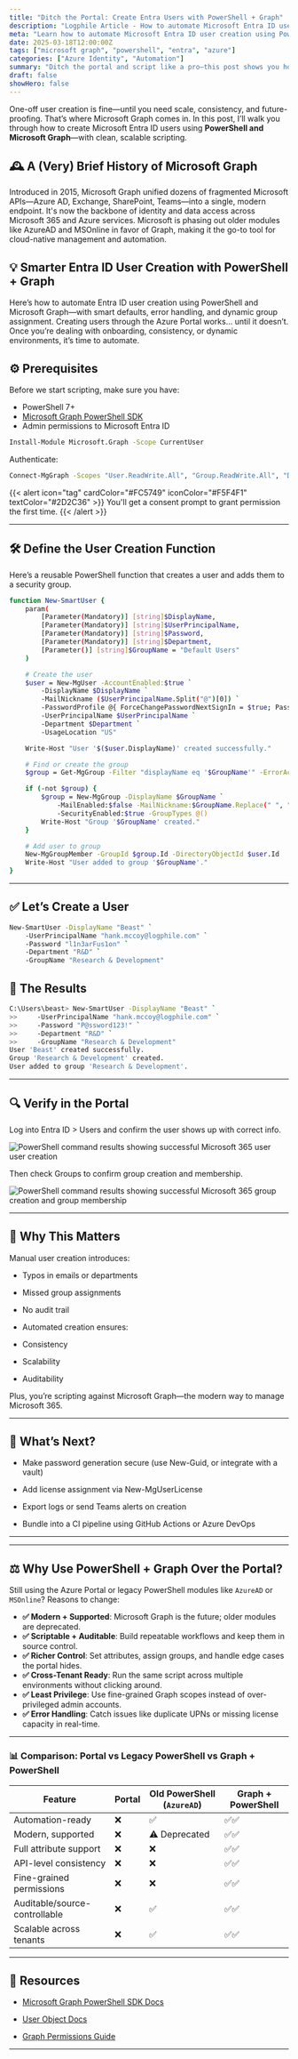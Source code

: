 ```yaml
---
title: "Ditch the Portal: Create Entra Users with PowerShell + Graph"
description: "Logphile Article - How to automate Microsoft Entra ID user creation with Powershell and Microsoft Graph."
meta: "Learn how to automate Microsoft Entra ID user creation using PowerShell and Microsoft Graph. Skip the portal, reduce human error, and scale identity management."
date: 2025-03-18T12:00:00Z
tags: ["microsoft graph", "powershell", "entra", "azure"]
categories: ["Azure Identity", "Automation"]
summary: "Ditch the portal and script like a pro—this post shows you how to create Entra ID users with PowerShell and Microsoft Graph for smarter, faster, mistake-free identity management."
draft: false
showHero: false
---
```


One-off user creation is fine—until you need scale, consistency, and future-proofing. That’s where Microsoft Graph comes in. In this post, I’ll walk you through how to create Microsoft Entra ID users using **PowerShell and Microsoft Graph**—with clean, scalable scripting.

## 🕰️ A (Very) Brief History of Microsoft Graph
Introduced in 2015, Microsoft Graph unified dozens of fragmented Microsoft APIs—Azure AD, Exchange, SharePoint, Teams—into a single, modern endpoint. It's now the backbone of identity and data access across Microsoft 365 and Azure services. Microsoft is phasing out older modules like AzureAD and MSOnline in favor of Graph, making it the go-to tool for cloud-native management and automation.

## 💡 Smarter Entra ID User Creation with PowerShell + Graph

Here’s how to automate Entra ID user creation using PowerShell and Microsoft Graph—with smart defaults, error handling, and dynamic group assignment. Creating users through the Azure Portal works... until it doesn’t. Once you’re dealing with onboarding, consistency, or dynamic environments, it’s time to automate. 

## ⚙️ Prerequisites

Before we start scripting, make sure you have:

- PowerShell 7+
- [Microsoft Graph PowerShell SDK](https://learn.microsoft.com/en-us/powershell/microsoftgraph/installation)
- Admin permissions to Microsoft Entra ID

```bash
Install-Module Microsoft.Graph -Scope CurrentUser
```

Authenticate:

```bash
Connect-MgGraph -Scopes "User.ReadWrite.All", "Group.ReadWrite.All", "Directory.Read.All"
```

{{< alert icon="tag" cardColor="#FC5749" iconColor="#F5F4F1" textColor="#2D2C36" >}}
You'll get a consent prompt to grant permission the first time.
{{< /alert >}}

---

## 🛠️ Define the User Creation Function

Here’s a reusable PowerShell function that creates a user and adds them to a security group.

```bash
function New-SmartUser {
    param(
        [Parameter(Mandatory)] [string]$DisplayName,
        [Parameter(Mandatory)] [string]$UserPrincipalName,
        [Parameter(Mandatory)] [string]$Password,
        [Parameter(Mandatory)] [string]$Department,
        [Parameter()] [string]$GroupName = "Default Users"
    )

    # Create the user
    $user = New-MgUser -AccountEnabled:$true `
        -DisplayName $DisplayName `
        -MailNickname ($UserPrincipalName.Split("@")[0]) `
        -PasswordProfile @{ ForceChangePasswordNextSignIn = $true; Password = $Password } `
        -UserPrincipalName $UserPrincipalName `
        -Department $Department `
        -UsageLocation "US"

    Write-Host "User '$($user.DisplayName)' created successfully."

    # Find or create the group
    $group = Get-MgGroup -Filter "displayName eq '$GroupName'" -ErrorAction SilentlyContinue

    if (-not $group) {
        $group = New-MgGroup -DisplayName $GroupName `
            -MailEnabled:$false -MailNickname:$GroupName.Replace(" ", "") `
            -SecurityEnabled:$true -GroupTypes @()
        Write-Host "Group '$GroupName' created."
    }

    # Add user to group
    New-MgGroupMember -GroupId $group.Id -DirectoryObjectId $user.Id
    Write-Host "User added to group '$GroupName'."
}
```

---

## ✅ Let’s Create a User

```bash
New-SmartUser -DisplayName "Beast" `
    -UserPrincipalName "hank.mccoy@logphile.com" `
    -Password "l1n3arFus1on" `
    -Department "R&D" `
    -GroupName "Research & Development"
```

## :scroll: The Results 

```bash
C:\Users\beast> New-SmartUser -DisplayName "Beast" `
>>     -UserPrincipalName "hank.mccoy@logphile.com" `
>>     -Password "P@ssword123!" `
>>     -Department "R&D" `
>>     -GroupName "Research & Development"
User 'Beast' created successfully.
Group 'Research & Development' created.
User added to group 'Research & Development'.
```

---

## 🔍 Verify in the Portal

Log into Entra ID > Users and confirm the user shows up with correct info.

![PowerShell command results showing successful Microsoft 365 user user creation](/images/logphile-user-beast-created.png)

Then check Groups to confirm group creation and membership.

![PowerShell command results showing successful Microsoft 365 group creation and group membership](/images/logphile-group-created-beast-added.png)

---

## 🧠 Why This Matters

Manual user creation introduces:

* Typos in emails or departments

* Missed group assignments

* No audit trail

* Automated creation ensures:

* Consistency

* Scalability

* Auditability

Plus, you’re scripting against Microsoft Graph—the modern way to manage Microsoft 365.

---

## 🚀 What’s Next?

* Make password generation secure (use New-Guid, or integrate with a vault)

* Add license assignment via New-MgUserLicense

* Export logs or send Teams alerts on creation

* Bundle into a CI pipeline using GitHub Actions or Azure DevOps

<hr>

---

## ⚖️ Why Use PowerShell + Graph Over the Portal?

Still using the Azure Portal or legacy PowerShell modules like `AzureAD` or `MSOnline`? Reasons to change:

- **✅ Modern + Supported**: Microsoft Graph is the future; older modules are deprecated.
- **✅ Scriptable + Auditable**: Build repeatable workflows and keep them in source control.
- **✅ Richer Control**: Set attributes, assign groups, and handle edge cases the portal hides.
- **✅ Cross-Tenant Ready**: Run the same script across multiple environments without clicking around.
- **✅ Least Privilege**: Use fine-grained Graph scopes instead of over-privileged admin accounts.
- **✅ Error Handling**: Catch issues like duplicate UPNs or missing license capacity in real-time.

---

### 📊 Comparison: Portal vs Legacy PowerShell vs Graph + PowerShell

| Feature                         | Portal | Old PowerShell (`AzureAD`) | Graph + PowerShell |
|-------------------------------|--------|-----------------------------|---------------------|
| Automation-ready              | ❌     | ✅                          | ✅✅                |
| Modern, supported             | ❌     | ⚠️ Deprecated               | ✅✅                |
| Full attribute support        | ❌     | ❌                          | ✅✅                |
| API-level consistency         | ❌     | ❌                          | ✅✅                |
| Fine-grained permissions      | ❌     | ❌                          | ✅✅                |
| Auditable/source-controllable | ❌     | ✅                          | ✅✅                |
| Scalable across tenants       | ❌     | ✅                          | ✅✅                |

---

## 📎 Resources

* [Microsoft Graph PowerShell SDK Docs](https://learn.microsoft.com/en-us/powershell/microsoftgraph/overview)

* [User Object Docs](https://learn.microsoft.com/en-us/graph/api/resources/user)

* [Graph Permissions Guide](https://learn.microsoft.com/en-us/graph/permissions-reference)

---